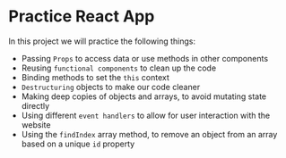 # Practice React App

In this project we will practice the following things: 

* Passing `Props` to access data or use methods in other components
* Reusing `functional components` to clean up the code
* Binding methods to set the `this` context
* `Destructuring` objects to make our code cleaner
* Making deep copies of objects and arrays, to avoid mutating state directly
* Using different `event handlers` to allow for user interaction with the website
* Using the `findIndex` array method, to remove an object from an array based on a unique `id` property